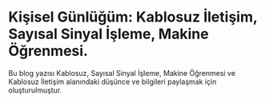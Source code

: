 # Kişisel Günlüğüm: Kablosuz İletişim, Sayısal Sinyal İşleme, Makine Öğrenmesi.  

Bu blog yazısı Kablosuz, Sayısal Sinyal İşleme, Makine Öğrenmesi ve Kablosuz İletişim alanındaki düşünce ve bilgileri paylaşmak için oluşturulmuştur. 
